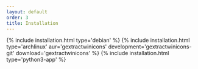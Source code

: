 ```yaml
---
layout: default
order: 3
title: Installation
---
```

{% include installation.html type='debian' %}
{% include installation.html type='archlinux' aur='gextractwinicons' development='gextractwinicons-git' download='gextractwinicons' %}
{% include installation.html type='python3-app' %}